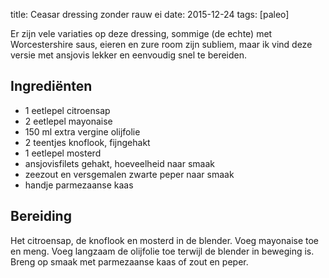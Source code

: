 title: Ceasar dressing zonder rauw ei
date: 2015-12-24
tags: [paleo]

Er zijn vele variaties op deze dressing, sommige (de echte) met Worcestershire saus, eieren en zure room zijn subliem, maar ik vind deze versie met ansjovis lekker en eenvoudig snel te bereiden.

## Ingrediënten
- 1 eetlepel citroensap
- 2 eetlepel mayonaise
- 150 ml extra vergine olijfolie
- 2 teentjes knoflook, fijngehakt
- 1 eetlepel mosterd
- ansjovisfilets gehakt, hoeveelheid naar smaak
- zeezout en versgemalen zwarte peper naar smaak
- handje parmezaanse kaas

## Bereiding
Het citroensap, de knoflook en mosterd in de blender. Voeg mayonaise toe en meng. Voeg langzaam de olijfolie toe terwijl de blender in beweging is.
Breng op smaak met parmezaanse kaas of zout en peper.